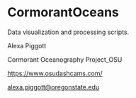 # CormorantOceans

Data visualization and processing scripts.

Alexa Piggott

Cormorant Oceanography Project_OSU

https://www.osudashcams.com/

alexa.piggott@oregonstate.edu


